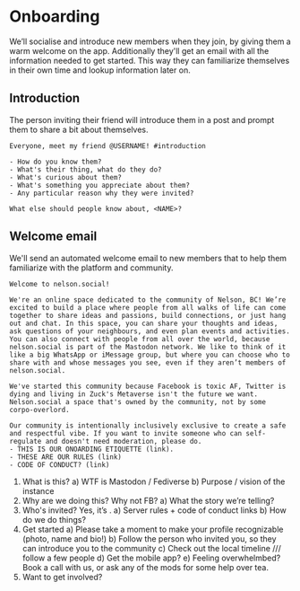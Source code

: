 # Onboarding

We’ll socialise and introduce new members when they join, by giving them a warm welcome on the app. Additionally they'll get an email with all the information needed to get started. This way they can familiarize themselves in their own time and lookup information later on.

## Introduction

The person inviting their friend will introduce them in a post and prompt them to share a bit about themselves.

```
Everyone, meet my friend @USERNAME! #introduction

- How do you know them?
- What's their thing, what do they do?
- What's curious about them?
- What's something you appreciate about them?
- Any particular reason why they were invited?

What else should people know about, <NAME>?
```

## Welcome email

We'll send an automated welcome email to new members that to help them familiarize with the platform and community.

```
Welcome to nelson.social!

We're an online space dedicated to the community of Nelson, BC! We’re excited to build a place where people from all walks of life can come together to share ideas and passions, build connections, or just hang out and chat. In this space, you can share your thoughts and ideas, ask questions of your neighbours, and even plan events and activities. You can also connect with people from all over the world, because nelson.social is part of the Mastodon network. We like to think of it like a big WhatsApp or iMessage group, but where you can choose who to share with and whose messages you see, even if they aren’t members of nelson.social.

We've started this community because Facebook is toxic AF, Twitter is dying and living in Zuck's Metaverse isn't the future we want. Nelson.social a space that's owned by the community, not by some corpo-overlord.

Our community is intentionally inclusively exclusive to create a safe and respectful vibe. If you want to invite someone who can self-regulate and doesn't need moderation, please do.
- THIS IS OUR ONOARDING ETIQUETTE (link).
- THESE ARE OUR RULES (link)
- CODE OF CONDUCT? (link)
```

1. What is this?
  a) WTF is Mastodon / Fediverse
  b) Purpose / vision of the instance
2. Why are we doing this? Why not FB?
  a) What the story we’re telling?
3. Who's invited? Yes, it’s .
  a) Server rules + code of conduct links
  b) How do we do things?
4. Get started
  a) Please take a moment to make your profile recognizable (photo, name and bio!)
  b) Follow the person who invited you, so they can introduce you to the community
  c) Check out the local timeline /// follow a few people
  d) Get the mobile app?
  e) Feeling overwhelmbed? Book a call with us, or ask any of the mods for some help over tea.
5. Want to get involved?
